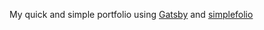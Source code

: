 My quick and simple portfolio using [Gatsby](https://www.gatsbyjs.com/) and [simplefolio](https://www.gatsbyjs.com/starters/cobidev/gatsby-simplefolio/)